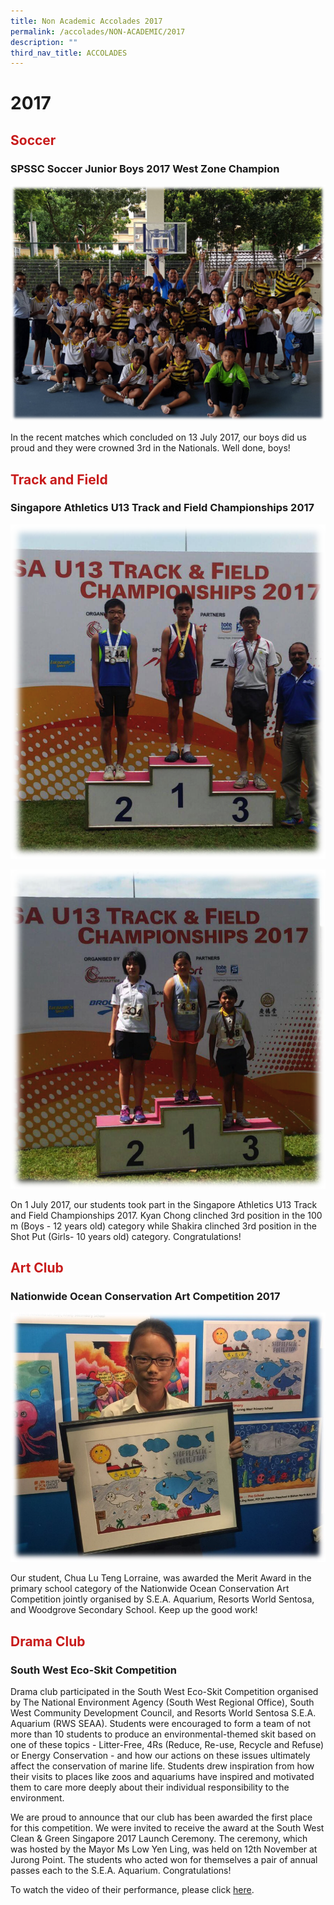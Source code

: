 ```yaml
---
title: Non Academic Accolades 2017
permalink: /accolades/NON-ACADEMIC/2017
description: ""
third_nav_title: ACCOLADES
---
```




# 2017
## <span style = "color: #c81b1b"> <b>Soccer</b> </span>

### SPSSC Soccer Junior Boys 2017 West Zone Champion

![](/images/ACCOLADES/Non%20Academic/Soccer%20(Nationals).png)

In the recent matches which concluded on 13 July 2017, our boys did us proud and they were crowned 3rd in the Nationals. Well done, boys!

## <span style = "color: #c81b1b"> <b>Track and Field</b> </span>

### Singapore Athletics U13 Track and Field Championships 2017

![](/images/ACCOLADES/Non%20Academic/Track%20and%20Field%20(SA%20U13%20-%20Kyan).png)

![](/images/ACCOLADES/Non%20Academic/Track%20and%20Field%20(SA%20U13%20-%20Shakira).png)

On 1 July 2017, our students took part in the Singapore Athletics U13 Track and Field Championships 2017. Kyan Chong clinched 3rd position in the 100 m (Boys - 12 years old) category while Shakira clinched 3rd position in the Shot Put (Girls- 10 years old) category. Congratulations!

## <span style = "color: #c81b1b"> <b>Art Club </b> </span>

### Nationwide Ocean Conservation Art Competition 2017

![](/images/ACCOLADES/Non%20Academic/Art%20Club%20(Ocean%20Conservation).jpg)

Our student, Chua Lu Teng Lorraine, was awarded the Merit Award in the primary school category of the Nationwide Ocean Conservation Art Competition jointly organised by S.E.A. Aquarium, Resorts World Sentosa, and Woodgrove Secondary School. Keep up the good work!

## <span style = "color: #c81b1b"> <b>Drama Club </b> </span>

### South West Eco-Skit Competition

Drama club participated in the South West Eco-Skit Competition organised by The National Environment Agency (South West Regional Office), South West Community Development Council, and Resorts World Sentosa S.E.A. Aquarium (RWS SEAA). Students were encouraged to form a team of not more than 10 students to produce an environmental-themed skit based on one of these topics - Litter-Free, 4Rs (Reduce, Re-use, Recycle and Refuse) or Energy Conservation - and how our actions on these issues ultimately affect the conservation of marine life. Students drew inspiration from how their visits to places like zoos and aquariums have inspired and motivated them to care more deeply about their individual responsibility to the environment.   

We are proud to announce that our club has been awarded the first place for this competition. We were invited to receive the award at the South West Clean & Green Singapore 2017 Launch Ceremony. The ceremony, which was hosted by the Mayor Ms Low Yen Ling, was held on 12th November at Jurong Point. The students who acted won for themselves a pair of annual passes each to the S.E.A. Aquarium. Congratulations!

To watch the video of their performance, please click [here](https://youtu.be/ndVFEWDhj0E).